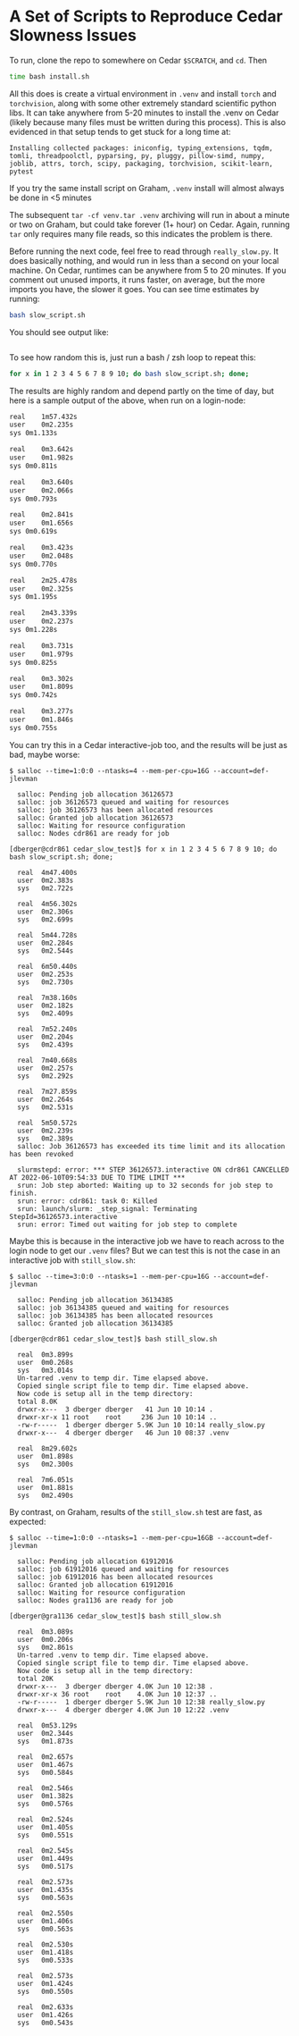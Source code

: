 # A Set of Scripts to Reproduce Cedar Slowness Issues

To run, clone the repo to somewhere on Cedar `$SCRATCH`, and `cd`. Then

```bash
time bash install.sh
```

All this does is create a virtual environment in `.venv` and install `torch` and `torchvision`,
along with some other extremely standard scientific python libs. It can take anywhere from 5-20
minutes to install the .venv on Cedar (likely because many files must be written during this
process). This is also evidenced in that setup tends to get stuck for a long time at:

```
Installing collected packages: iniconfig, typing_extensions, tqdm, tomli, threadpoolctl, pyparsing, py, pluggy, pillow-simd, numpy, joblib, attrs, torch, scipy, packaging, torchvision, scikit-learn, pytest
```

If you try the same install script on Graham, `.venv` install will almost always be done in <5 minutes

The subsequent `tar -cf venv.tar .venv` archiving will run in about a minute or two on Graham, but
could take forever (1+ hour) on Cedar. Again, running `tar` only requires many file reads, so this
indicates the problem is there.

Before running the next code, feel free to read through `really_slow.py`. It does basically nothing,
and would run in less than a second on your local machine. On Cedar, runtimes can be anywhere from 5
to 20 minutes. If you comment out unused imports, it runs faster, on average, but the more imports
you have, the slower it goes. You can see time estimates by running:

```bash
bash slow_script.sh
```

You should see output like:

```
```

To see how random this is, just run a bash / zsh loop to repeat this:

```bash
for x in 1 2 3 4 5 6 7 8 9 10; do bash slow_script.sh; done;
```

The results are highly random and depend partly on the time of day, but here is a sample output of
the above, when run on a login-node:

```bash
real	1m57.432s
user	0m2.235s
sys	0m1.133s

real	0m3.642s
user	0m1.982s
sys	0m0.811s

real	0m3.640s
user	0m2.066s
sys	0m0.793s

real	0m2.841s
user	0m1.656s
sys	0m0.619s

real	0m3.423s
user	0m2.048s
sys	0m0.770s

real	2m25.478s
user	0m2.325s
sys	0m1.195s

real	2m43.339s
user	0m2.237s
sys	0m1.228s

real	0m3.731s
user	0m1.979s
sys	0m0.825s

real	0m3.302s
user	0m1.809s
sys	0m0.742s

real	0m3.277s
user	0m1.846s
sys	0m0.755s

```

You can try this in a Cedar interactive-job too, and the results will be just as bad, maybe worse:

```
$ salloc --time=1:0:0 --ntasks=4 --mem-per-cpu=16G --account=def-jlevman

  salloc: Pending job allocation 36126573
  salloc: job 36126573 queued and waiting for resources
  salloc: job 36126573 has been allocated resources
  salloc: Granted job allocation 36126573
  salloc: Waiting for resource configuration
  salloc: Nodes cdr861 are ready for job

[dberger@cdr861 cedar_slow_test]$ for x in 1 2 3 4 5 6 7 8 9 10; do bash slow_script.sh; done;

  real	4m47.400s
  user	0m2.383s
  sys	0m2.722s

  real	4m56.302s
  user	0m2.306s
  sys	0m2.699s

  real	5m44.728s
  user	0m2.284s
  sys	0m2.544s

  real	6m50.440s
  user	0m2.253s
  sys	0m2.730s

  real	7m38.160s
  user	0m2.182s
  sys	0m2.409s

  real	7m52.240s
  user	0m2.204s
  sys	0m2.439s

  real	7m40.668s
  user	0m2.257s
  sys	0m2.292s

  real	7m27.859s
  user	0m2.264s
  sys	0m2.531s

  real	5m50.572s
  user	0m2.239s
  sys	0m2.389s
  salloc: Job 36126573 has exceeded its time limit and its allocation has been revoked

  slurmstepd: error: *** STEP 36126573.interactive ON cdr861 CANCELLED AT 2022-06-10T09:54:33 DUE TO TIME LIMIT ***
  srun: Job step aborted: Waiting up to 32 seconds for job step to finish.
  srun: error: cdr861: task 0: Killed
  srun: launch/slurm: _step_signal: Terminating StepId=36126573.interactive
  srun: error: Timed out waiting for job step to complete
```

Maybe this is because in the interactive job we have to reach across to the login node to get
our `.venv` files? But we can test this is not the case in an interactive job with `still_slow.sh`:

```
$ salloc --time=3:0:0 --ntasks=1 --mem-per-cpu=16G --account=def-jlevman

  salloc: Pending job allocation 36134385
  salloc: job 36134385 queued and waiting for resources
  salloc: job 36134385 has been allocated resources
  salloc: Granted job allocation 36134385

[dberger@cdr861 cedar_slow_test]$ bash still_slow.sh

  real	0m3.899s
  user	0m0.268s
  sys	0m3.014s
  Un-tarred .venv to temp dir. Time elapsed above.
  Copied single script file to temp dir. Time elapsed above.
  Now code is setup all in the temp directory:
  total 8.0K
  drwxr-x---  3 dberger dberger   41 Jun 10 10:14 .
  drwxr-xr-x 11 root    root     236 Jun 10 10:14 ..
  -rw-r-----  1 dberger dberger 5.9K Jun 10 10:14 really_slow.py
  drwxr-x---  4 dberger dberger   46 Jun 10 08:37 .venv

  real	8m29.602s
  user	0m1.898s
  sys	0m2.300s

  real	7m6.051s
  user	0m1.881s
  sys	0m2.490s

```

By contrast, on Graham, results of the `still_slow.sh` test are fast, as expected:

```
$ salloc --time=1:0:0 --ntasks=1 --mem-per-cpu=16GB --account=def-jlevman

  salloc: Pending job allocation 61912016
  salloc: job 61912016 queued and waiting for resources
  salloc: job 61912016 has been allocated resources
  salloc: Granted job allocation 61912016
  salloc: Waiting for resource configuration
  salloc: Nodes gra1136 are ready for job

[dberger@gra1136 cedar_slow_test]$ bash still_slow.sh

  real	0m3.089s
  user	0m0.206s
  sys	0m2.861s
  Un-tarred .venv to temp dir. Time elapsed above.
  Copied single script file to temp dir. Time elapsed above.
  Now code is setup all in the temp directory:
  total 20K
  drwxr-x---  3 dberger dberger 4.0K Jun 10 12:38 .
  drwxr-xr-x 36 root    root    4.0K Jun 10 12:37 ..
  -rw-r-----  1 dberger dberger 5.9K Jun 10 12:38 really_slow.py
  drwxr-x---  4 dberger dberger 4.0K Jun 10 12:22 .venv

  real	0m53.129s
  user	0m2.344s
  sys	0m1.873s

  real	0m2.657s
  user	0m1.467s
  sys	0m0.584s

  real	0m2.546s
  user	0m1.382s
  sys	0m0.576s

  real	0m2.524s
  user	0m1.405s
  sys	0m0.551s

  real	0m2.545s
  user	0m1.449s
  sys	0m0.517s

  real	0m2.573s
  user	0m1.435s
  sys	0m0.563s

  real	0m2.550s
  user	0m1.406s
  sys	0m0.563s

  real	0m2.530s
  user	0m1.418s
  sys	0m0.533s

  real	0m2.573s
  user	0m1.424s
  sys	0m0.550s

  real	0m2.633s
  user	0m1.426s
  sys	0m0.543s
```